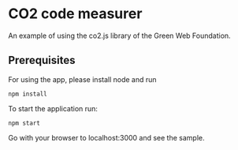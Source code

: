 # CO2 code measurer

An example of using the co2.js library of the Green Web Foundation.

## Prerequisites
For using the app, please install node and run
<pre><code>npm install</code></pre>

To start the application run:
<pre><code>npm start</code></pre>

Go with your browser to localhost:3000 and see the sample.
